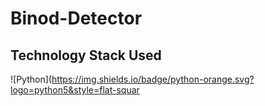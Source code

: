 # Binod-Detector



## Technology Stack Used
![Python](https://img.shields.io/badge/python-orange.svg?logo=python5&style=flat-squar
